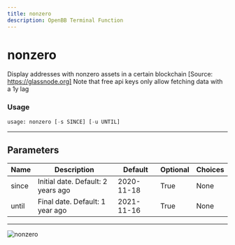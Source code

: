 ```yaml
---
title: nonzero
description: OpenBB Terminal Function
---
```


# nonzero

Display addresses with nonzero assets in a certain blockchain [Source: https://glassnode.org] Note that free api keys only allow fetching data with a 1y lag

### Usage 
```python
usage: nonzero [-s SINCE] [-u UNTIL]
```
---
## Parameters

| Name | Description | Default | Optional | Choices |
| ---- | ----------- | ------- | -------- | ------- |
| since | Initial date. Default: 2 years ago | 2020-11-18 | True | None |
| until | Final date. Default: 1 year ago | 2021-11-16 | True | None |
---
![nonzero](https://user-images.githubusercontent.com/46355364/154064344-5b7825c8-9243-47ba-9930-0f5f7e3282a4.png)


